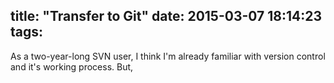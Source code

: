 title: "Transfer to Git"
date: 2015-03-07 18:14:23
tags:
---
As a two-year-long SVN user, I think I'm already familiar with version control and it's working process. But,
